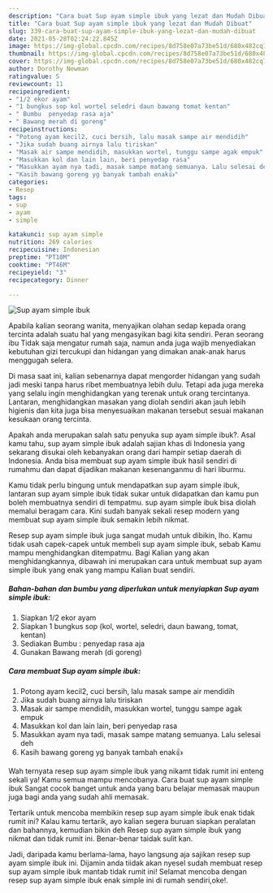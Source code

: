 ```yaml
---
description: "Cara buat Sup ayam simple ibuk yang lezat dan Mudah Dibuat"
title: "Cara buat Sup ayam simple ibuk yang lezat dan Mudah Dibuat"
slug: 339-cara-buat-sup-ayam-simple-ibuk-yang-lezat-dan-mudah-dibuat
date: 2021-05-28T02:24:22.845Z
image: https://img-global.cpcdn.com/recipes/8d758e07a73be51d/680x482cq70/sup-ayam-simple-ibuk-foto-resep-utama.jpg
thumbnail: https://img-global.cpcdn.com/recipes/8d758e07a73be51d/680x482cq70/sup-ayam-simple-ibuk-foto-resep-utama.jpg
cover: https://img-global.cpcdn.com/recipes/8d758e07a73be51d/680x482cq70/sup-ayam-simple-ibuk-foto-resep-utama.jpg
author: Dorothy Newman
ratingvalue: 5
reviewcount: 11
recipeingredient:
- "1/2 ekor ayam"
- "1 bungkus sop kol wortel seledri daun bawang tomat kentan"
- " Bumbu  penyedap rasa aja"
- " Bawang merah di goreng"
recipeinstructions:
- "Potong ayam kecil2, cuci bersih, lalu masak sampe air mendidih"
- "Jika sudah buang airnya lalu tiriskan"
- "Masak air sampe mendidih, masukkan wortel, tunggu sampe agak empuk"
- "Masukkan kol dan lain lain, beri penyedap rasa"
- "Masukkan ayam nya tadi, masak sampe matang semuanya. Lalu selesai deh"
- "Kasih bawang goreng yg banyak tambah enak👍"
categories:
- Resep
tags:
- sup
- ayam
- simple

katakunci: sup ayam simple 
nutrition: 269 calories
recipecuisine: Indonesian
preptime: "PT10M"
cooktime: "PT46M"
recipeyield: "3"
recipecategory: Dinner

---
```



![Sup ayam simple ibuk](https://img-global.cpcdn.com/recipes/8d758e07a73be51d/680x482cq70/sup-ayam-simple-ibuk-foto-resep-utama.jpg)

Apabila kalian seorang wanita, menyajikan olahan sedap kepada orang tercinta adalah suatu hal yang mengasyikan bagi kita sendiri. Peran seorang ibu Tidak saja mengatur rumah saja, namun anda juga wajib menyediakan kebutuhan gizi tercukupi dan hidangan yang dimakan anak-anak harus menggugah selera.

Di masa  saat ini, kalian sebenarnya dapat mengorder hidangan yang sudah jadi meski tanpa harus ribet membuatnya lebih dulu. Tetapi ada juga mereka yang selalu ingin menghidangkan yang terenak untuk orang tercintanya. Lantaran, menghidangkan masakan yang diolah sendiri akan jauh lebih higienis dan kita juga bisa menyesuaikan makanan tersebut sesuai makanan kesukaan orang tercinta. 



Apakah anda merupakan salah satu penyuka sup ayam simple ibuk?. Asal kamu tahu, sup ayam simple ibuk adalah sajian khas di Indonesia yang sekarang disukai oleh kebanyakan orang dari hampir setiap daerah di Indonesia. Anda bisa membuat sup ayam simple ibuk hasil sendiri di rumahmu dan dapat dijadikan makanan kesenanganmu di hari liburmu.

Kamu tidak perlu bingung untuk mendapatkan sup ayam simple ibuk, lantaran sup ayam simple ibuk tidak sukar untuk didapatkan dan kamu pun boleh membuatnya sendiri di tempatmu. sup ayam simple ibuk bisa diolah memalui beragam cara. Kini sudah banyak sekali resep modern yang membuat sup ayam simple ibuk semakin lebih nikmat.

Resep sup ayam simple ibuk juga sangat mudah untuk dibikin, lho. Kamu tidak usah capek-capek untuk membeli sup ayam simple ibuk, sebab Kamu mampu menghidangkan ditempatmu. Bagi Kalian yang akan menghidangkannya, dibawah ini merupakan cara untuk membuat sup ayam simple ibuk yang enak yang mampu Kalian buat sendiri.

<!--inarticleads1-->

##### Bahan-bahan dan bumbu yang diperlukan untuk menyiapkan Sup ayam simple ibuk:

1. Siapkan 1/2 ekor ayam
1. Siapkan 1 bungkus sop (kol, wortel, seledri, daun bawang, tomat, kentan)
1. Sediakan  Bumbu : penyedap rasa aja
1. Gunakan  Bawang merah (di goreng)




<!--inarticleads2-->

##### Cara membuat Sup ayam simple ibuk:

1. Potong ayam kecil2, cuci bersih, lalu masak sampe air mendidih
1. Jika sudah buang airnya lalu tiriskan
1. Masak air sampe mendidih, masukkan wortel, tunggu sampe agak empuk
1. Masukkan kol dan lain lain, beri penyedap rasa
1. Masukkan ayam nya tadi, masak sampe matang semuanya. Lalu selesai deh
1. Kasih bawang goreng yg banyak tambah enak👍




Wah ternyata resep sup ayam simple ibuk yang nikamt tidak rumit ini enteng sekali ya! Kamu semua mampu mencobanya. Cara buat sup ayam simple ibuk Sangat cocok banget untuk anda yang baru belajar memasak maupun juga bagi anda yang sudah ahli memasak.

Tertarik untuk mencoba membikin resep sup ayam simple ibuk enak tidak rumit ini? Kalau kamu tertarik, ayo kalian segera buruan siapkan peralatan dan bahannya, kemudian bikin deh Resep sup ayam simple ibuk yang nikmat dan tidak rumit ini. Benar-benar taidak sulit kan. 

Jadi, daripada kamu berlama-lama, hayo langsung aja sajikan resep sup ayam simple ibuk ini. Dijamin anda tiidak akan nyesel sudah membuat resep sup ayam simple ibuk mantab tidak rumit ini! Selamat mencoba dengan resep sup ayam simple ibuk enak simple ini di rumah sendiri,oke!.

